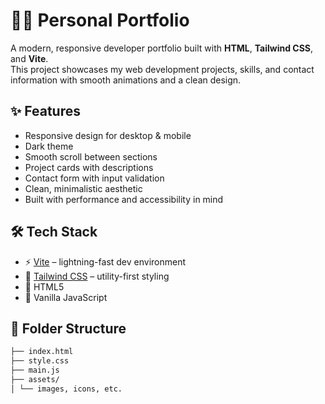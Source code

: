 # 🧑‍💻 Personal Portfolio

A modern, responsive developer portfolio built with **HTML**, **Tailwind CSS**, and **Vite**.  
This project showcases my web development projects, skills, and contact information with smooth animations and a clean design.

## ✨ Features

- Responsive design for desktop & mobile
- Dark theme
- Smooth scroll between sections
- Project cards with descriptions
- Contact form with input validation
- Clean, minimalistic aesthetic
- Built with performance and accessibility in mind

## 🛠️ Tech Stack

- ⚡ [Vite](https://vitejs.dev/) – lightning-fast dev environment
- 💨 [Tailwind CSS](https://tailwindcss.com/) – utility-first styling
- 🧱 HTML5
- 🧠 Vanilla JavaScript

## 📁 Folder Structure

``` bash
├── index.html
├── style.css
├── main.js
├── assets/
│ └── images, icons, etc.
```
